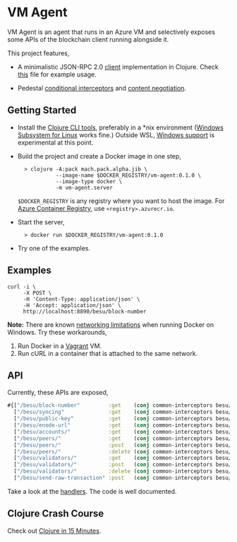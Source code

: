 # VM Agent

VM Agent is an agent that runs in an Azure VM and selectively exposes some APIs of the blockchain client running alongside it.

This project features,

- A minimalistic JSON-RPC 2.0 [client](src/vm_agent/json_rpc.clj) implementation in Clojure. Check [this](src/vm_agent/besu.clj) file for example usage.

- Pedestal [conditional interceptors](src/vm_agent/besu.clj) and [content negotiation](src/vm_agent/content_negotiation.clj).

## Getting Started

- Install the [Clojure CLI tools](https://clojure.org/guides/getting_started#_clojure_installer_and_cli_tools), preferably in a \*nix environment ([Windows Subsystem for Linux](https://docs.microsoft.com/en-us/windows/wsl/install-win10) works fine.) Outside WSL, [Windows support](https://clojure.org/guides/getting_started#_installation_on_windows) is experimental at this point.

- Build the project and create a Docker image in one step,

        > clojure -A:pack mach.pack.alpha.jib \
                  --image-name $DOCKER_REGISTRY/vm-agent:0.1.0 \
                  --image-type docker \
                  -m vm-agent.server

    `$DOCKER_REGISTRY` is any registry where you want to host the image. For [Azure Container Registry](https://azure.microsoft.com/en-in/services/container-registry/), use `<registry>.azurecr.io`.

- Start the server,

        > docker run $DOCKER_REGISTRY/vm-agent:0.1.0

- Try one of the examples.

## Examples

```shell
curl -i \
     -X POST \
     -H 'Content-Type: application/json' \
     -H 'Accept: application/json' \
     http://localhost:8890/besu/block-number
```

**Note:** There are known [networking limitations](https://docs.docker.com/docker-for-windows/networking/) when running Docker on Windows. Try these workarounds,

1. Run Docker in a [Vagrant](https://www.vagrantup.com/) VM.
1. Run cURL in a container that is attached to the same network.

## API

Currently, these APIs are exposed,

```clojure
#{["/besu/block-number"         :get    (conj common-interceptors besu/read-block-number)]
  ["/besu/syncing"              :get    (conj common-interceptors besu/syncing)]
  ["/besu/public-key"           :get    (conj common-interceptors besu/read-public-key)]
  ["/besu/enode-url"            :get    (conj common-interceptors besu/read-enode-url)]
  ["/besu/accounts/"            :get    (conj common-interceptors besu/read-accounts)]
  ["/besu/peers/"               :get    (conj common-interceptors besu/read-peers)]
  ["/besu/peers/"               :post   (conj common-interceptors besu/add-peer)]
  ["/besu/peers/"               :delete (conj common-interceptors besu/remove-peer)]
  ["/besu/validators/"          :get    (conj common-interceptors besu/read-validators)]
  ["/besu/validators/"          :post   (conj common-interceptors besu/add-validator)]
  ["/besu/validators/"          :delete (conj common-interceptors besu/remove-validator)]
  ["/besu/send-raw-transaction" :post   (conj common-interceptors besu/send-raw-transaction)]}
```

Take a look at the [handlers](src/vm_agent/besu.clj). The code is well documented.

## Clojure Crash Course

Check out [Clojure in 15 Minutes](https://hindol.github.io/vm-agent/#clojure-in-15-minutes).
